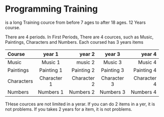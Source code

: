 # Programming Training 
is a long Training cource from before 7 ages to after 18 ages.
12 Years course.

There are 4 periods.
In First Periods, There are 4 cources, such as Music, Paintings, Characters and Numbers.
Each coursed has 3 years items
  
|Course |year 1 | year 2 | year 3| year 4|
|:---|:---:|---:|:---:|---:|
|Music  |Music 1 |music 2 |Music 3| Music 4|
|Paintings |Painting 1 |Painting 2 | Painting 3| Painting 4 |
|Characters |Character 1| Character 2| Character 3| Character 4|
| Numbers| Numbers 1 | Numbers 2| Numbers 3| Numbers 4|

THese cources are not limited in a yerar.
If you can do 2 items in a yer, it is not problems.
If you takes 2 years for a item, it is not problems.

